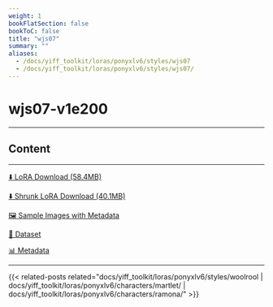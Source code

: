 ```yaml
---
weight: 1
bookFlatSection: false
bookToC: false
title: "wjs07"
summary: ""
aliases:
  - /docs/yiff_toolkit/loras/ponyxlv6/styles/wjs07
  - /docs/yiff_toolkit/loras/ponyxlv6/styles/wjs07/
---
```


<!--markdownlint-disable MD025 MD033 -->

# wjs07-v1e200

---

## Content

---

[⬇️ LoRA Download (58.4MB)](https://huggingface.co/k4d3/yiff_toolkit/resolve/main/ponyxl_loras/wjs07-v1e200.safetensors?download=true)

[⬇️ Shrunk LoRA Download (40.1MB)](https://huggingface.co/k4d3/yiff_toolkit/resolve/main/ponyxl_loras_shrunk_2/wjs07-v1e200_frockpt1_th-3.55.safetensors?download=true)

[🖼️ Sample Images with Metadata](https://huggingface.co/k4d3/yiff_toolkit/tree/main/static/{})

[📐 Dataset](https://huggingface.co/datasets/k4d3/furry/tree/main/by_wjs07)

[📊 Metadata](https://huggingface.co/k4d3/yiff_toolkit/raw/main/ponyxl_loras/wjs07-v1e200.json)

---

<!--
HUGO_SEARCH_EXCLUDE_START
-->
{{< related-posts related="docs/yiff_toolkit/loras/ponyxlv6/styles/woolrool | docs/yiff_toolkit/loras/ponyxlv6/characters/martlet/ | docs/yiff_toolkit/loras/ponyxlv6/characters/ramona/" >}}
<!--
HUGO_SEARCH_EXCLUDE_END
-->

